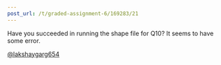 ```yaml
---
post_url: /t/graded-assignment-6/169283/21
---
```

Have you succeeded in running the shape file for Q10? It seems to have some error.

[@lakshaygarg654](/u/lakshaygarg654)